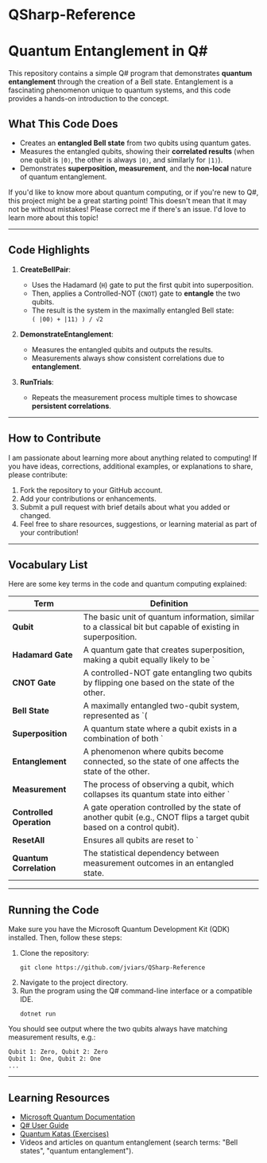 # QSharp-Reference
# Quantum Entanglement in Q#

This repository contains a simple Q# program that demonstrates **quantum entanglement** through the creation of a Bell state. Entanglement is a fascinating phenomenon unique to quantum systems, and this code provides a hands-on introduction to the concept.

## What This Code Does

- Creates an **entangled Bell state** from two qubits using quantum gates.
- Measures the entangled qubits, showing their **correlated results** (when one qubit is `|0⟩`, the other is always `|0⟩`, and similarly for `|1⟩`).
- Demonstrates **superposition, measurement**, and the **non-local** nature of quantum entanglement.

If you'd like to know more about quantum computing, or if you're new to Q#, this project might be a great starting point! This doesn't mean that it may not be without mistakes! Please correct me if there's an issue. I'd love to learn more about this topic!

---

## Code Highlights

1. **CreateBellPair**:
   - Uses the Hadamard (`H`) gate to put the first qubit into superposition.
   - Then, applies a Controlled-NOT (`CNOT`) gate to **entangle** the two qubits.
   - The result is the system in the maximally entangled Bell state:  
     `( |00⟩ + |11⟩ ) / √2`

2. **DemonstrateEntanglement**:
   - Measures the entangled qubits and outputs the results.
   - Measurements always show consistent correlations due to **entanglement**.

3. **RunTrials**:
   - Repeats the measurement process multiple times to showcase **persistent correlations**.

---

## How to Contribute

I am passionate about learning more about anything related to computing! If you have ideas, corrections, additional examples, or explanations to share, please contribute:

1. Fork the repository to your GitHub account.
2. Add your contributions or enhancements.
3. Submit a pull request with brief details about what you added or changed.
4. Feel free to share resources, suggestions, or learning material as part of your contribution!

---

## Vocabulary List

Here are some key terms in the code and quantum computing explained:

| Term              | Definition                                                                                                    |
|--------------------|-------------------------------------------------------------------------------------------------------------|
| **Qubit**          | The basic unit of quantum information, similar to a classical bit but capable of existing in superposition. |
| **Hadamard Gate**  | A quantum gate that creates superposition, making a qubit equally likely to be `|0⟩` or `|1⟩`.             |
| **CNOT Gate**      | A controlled-NOT gate entangling two qubits by flipping one based on the state of the other.                |
| **Bell State**     | A maximally entangled two-qubit system, represented as `( |00⟩ + |11⟩ ) / √2`.                              |
| **Superposition**  | A quantum state where a qubit exists in a combination of both `|0⟩` and `|1⟩` simultaneously.               |
| **Entanglement**   | A phenomenon where qubits become connected, so the state of one affects the state of the other.             |
| **Measurement**    | The process of observing a qubit, which collapses its quantum state into either `|0⟩` or `|1⟩`.            |
| **Controlled Operation** | A gate operation controlled by the state of another qubit (e.g., CNOT flips a target qubit based on a control qubit). |
| **ResetAll**       | Ensures all qubits are reset to `|0⟩` after use, releasing resources for the quantum simulator.            |
| **Quantum Correlation** | The statistical dependency between measurement outcomes in an entangled state.                         |

---

## Running the Code

Make sure you have the Microsoft Quantum Development Kit (QDK) installed. Then, follow these steps:

1. Clone the repository:
   ```
   git clone https://github.com/jviars/QSharp-Reference
   ```
2. Navigate to the project directory.
3. Run the program using the Q# command-line interface or a compatible IDE.
   ```
   dotnet run
   ```

You should see output where the two qubits always have matching measurement results, e.g.:
```
Qubit 1: Zero, Qubit 2: Zero
Qubit 1: One, Qubit 2: One
...
```

---

## Learning Resources

- [Microsoft Quantum Documentation](https://learn.microsoft.com/en-us/quantum/)
- [Q# User Guide](https://learn.microsoft.com/en-us/quantum/user-guide/)
- [Quantum Katas (Exercises)](https://github.com/microsoft/QuantumKatas)
- Videos and articles on quantum entanglement (search terms: "Bell states", "quantum entanglement").
